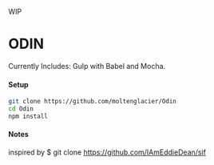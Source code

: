 WIP
# ODIN

Currently Includes: Gulp with Babel and Mocha.

#### Setup
```bash
git clone https://github.com/moltenglacier/Odin
cd Odin
npm install
```

#### Notes

inspired by $ git clone https://github.com/IAmEddieDean/sif
